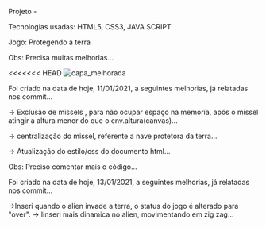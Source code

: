 
Projeto -

Tecnologias usadas: HTML5, CSS3, JAVA SCRIPT

Jogo: Protegendo a terra

Obs: Precisa muitas melhorias...

<<<<<<< HEAD
![capa_melhorada](https://user-images.githubusercontent.com/76443540/104251637-ede01500-544e-11eb-946b-3bdc9afcfbfc.png)


Foi criado na data de hoje, 11/01/2021, a seguintes melhorias, já relatadas nos commit...

 -> Exclusão de missels , para não ocupar espaço na memoria, após o missel atingir a altura menor do que o cnv.altura(canvas)...

 -> centralização do missel, referente a nave protetora da terra...

 -> Atualização do estilo/css do documento html...

 Obs: Preciso comentar mais o código...



Foi criado na data de hoje, 13/01/2021, a seguintes melhorias, já relatadas nos commit...

 ->Inseri quando o alien invade a terra, o status do jogo é alterado para "over".
 -> Iinseri mais dinamica no alien, movimentando em zig zag...

 
